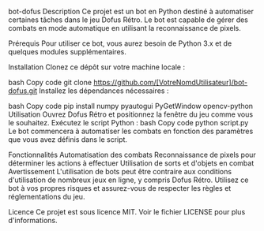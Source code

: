 bot-dofus
Description
Ce projet est un bot en Python destiné à automatiser certaines tâches dans le jeu Dofus Rétro. Le bot est capable de gérer des combats en mode automatique en utilisant la reconnaissance de pixels.

Prérequis
Pour utiliser ce bot, vous aurez besoin de Python 3.x et de quelques modules supplémentaires.

Installation
Clonez ce dépôt sur votre machine locale :

bash
Copy code
git clone https://github.com/[VotreNomdUtilisateur]/bot-dofus.git
Installez les dépendances nécessaires :

bash
Copy code
pip install numpy pyautogui PyGetWindow opencv-python
Utilisation
Ouvrez Dofus Rétro et positionnez la fenêtre du jeu comme vous le souhaitez.
Exécutez le script Python :
bash
Copy code
python script.py
Le bot commencera à automatiser les combats en fonction des paramètres que vous avez définis dans le script.

Fonctionnalités
Automatisation des combats
Reconnaissance de pixels pour déterminer les actions à effectuer
Utilisation de sorts et d'objets en combat
Avertissement
L'utilisation de bots peut être contraire aux conditions d'utilisation de nombreux jeux en ligne, y compris Dofus Rétro. Utilisez ce bot à vos propres risques et assurez-vous de respecter les règles et réglementations du jeu.

Licence
Ce projet est sous licence MIT. Voir le fichier LICENSE pour plus d'informations.
